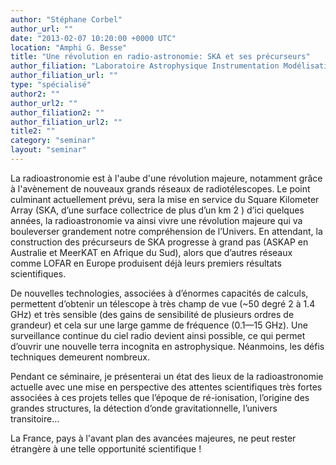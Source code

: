 ```yaml
---
author: "Stéphane Corbel"
author_url: ""
date: "2013-02-07 10:20:00 +0000 UTC"
location: "Amphi G. Besse"
title: "Une révolution en radio-astronomie: SKA et ses précurseurs"
author_filiation: "Laboratoire Astrophysique Instrumentation Modélisation (UMR 7158)"
author_filiation_url: ""
type: "spécialisé"
author2: ""
author_url2: ""
author_filiation2: ""
author_filiation_url2: ""
title2: ""
category: "seminar" 
layout: "seminar"
---
```

La radioastronomie est à l'aube d'une révolution majeure, notamment grâce à l'avènement de nouveaux grands réseaux de radiotélescopes. Le point culminant actuellement prévu, sera la mise en service du Square Kilometer Array (SKA, d’une surface collectrice de plus d’un km
2
) d’ici quelques années, la radioastronomie va ainsi vivre une révolution majeure qui va bouleverser grandement notre compréhension de l’Univers. En attendant, la construction des précurseurs de SKA progresse à grand pas (ASKAP en Australie et MeerKAT en Afrique du Sud), alors que d’autres réseaux comme LOFAR en Europe produisent déjà leurs premiers résultats scientifiques.

De nouvelles technologies, associées à d’énormes capacités de calculs, permettent d’obtenir un télescope à très champ de vue (~50 degré
2
 à 1.4 GHz) et très sensible (des gains de sensibilité de plusieurs ordres de grandeur) et cela sur une large gamme de fréquence (0.1—15 GHz). Une surveillance continue du ciel radio devient ainsi possible, ce qui permet d’ouvrir une nouvelle terra incognita en astrophysique. Néanmoins, les défis techniques demeurent nombreux.

Pendant ce séminaire, je présenterai un état des lieux de la radioastronomie actuelle avec une mise en perspective des attentes scientifiques très fortes associées à ces projets telles que l’époque de ré-ionisation, l’origine des grandes structures, la détection d’onde gravitationnelle, l’univers transitoire…

La France, pays à l'avant plan des avancées majeures, ne peut rester étrangère à une telle opportunité scientifique !
